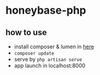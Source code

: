 # honeybase-php

## how to use
- install composer & lumen in [here](http://lumen.laravel.com/docs/installation#install-composer)
- `composer update`
- serve by `php artisan serve`
- app launch in localhost:8000

